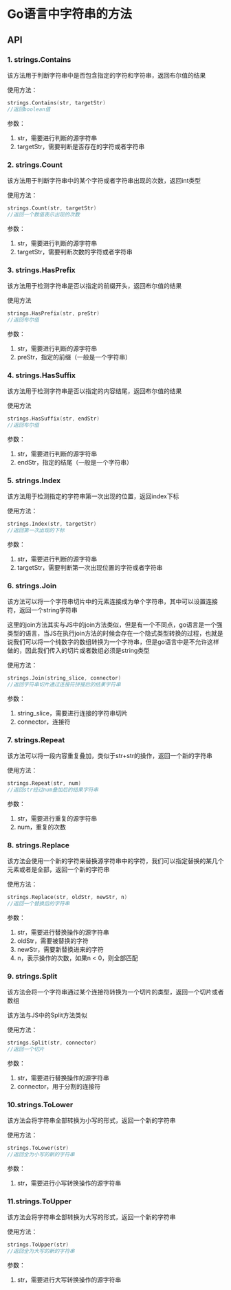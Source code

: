 # Go语言中字符串的方法
## API
### 1. strings.Contains
该方法用于判断字符串中是否包含指定的字符和字符串，返回布尔值的结果

使用方法：
```go
strings.Contains(str, targetStr)
//返回boolean值
```

参数：
1. str，需要进行判断的源字符串
2. targetStr，需要判断是否存在的字符或者字符串

### 2. strings.Count
该方法用于判断字符串中的某个字符或者字符串出现的次数，返回int类型

使用方法：
```go
strings.Count(str, targetStr)
//返回一个数值表示出现的次数
```

参数：
1. str，需要进行判断的源字符串
2. targetStr，需要判断次数的字符或者字符串

### 3. strings.HasPrefix
该方法用于检测字符串是否以指定的前缀开头，返回布尔值的结果

使用方法
```go
strings.HasPrefix(str, preStr)
//返回布尔值
```

参数：
1. str，需要进行判断的源字符串
2. preStr，指定的前缀（一般是一个字符串）

### 4. strings.HasSuffix
该方法用于检测字符串是否以指定的内容结尾，返回布尔值的结果

使用方法
```go
strings.HasSuffix(str, endStr)
//返回布尔值
```

参数：
1. str，需要进行判断的源字符串
2. endStr，指定的结尾（一般是一个字符串）

### 5. strings.Index
该方法用于检测指定的字符串第一次出现的位置，返回index下标

使用方法：
```go
strings.Index(str, targetStr)
//返回第一次出现的下标
```

参数：
1. str，需要进行判断的源字符串
2. targetStr，需要判断第一次出现位置的字符或者字符串

### 6. strings.Join
该方法可以将一个字符串切片中的元素连接成为单个字符串，其中可以设置连接符，返回一个string字符串

这里的join方法其实与JS中的join方法类似，但是有一个不同点，go语言是一个强类型的语言，当JS在执行join方法的时候会存在一个隐式类型转换的过程，也就是说我们可以将一个纯数字的数组转换为一个字符串，但是go语言中是不允许这样做的，因此我们传入的切片或者数组必须是string类型

使用方法：
```go 
strings.Join(string_slice, connector)
//返回字符串切片通过连接符拼接后的结果字符串
```

参数：
1. string_slice，需要进行连接的字符串切片
2. connector，连接符

### 7. strings.Repeat
该方法可以将一段内容重复叠加，类似于str+str的操作，返回一个新的字符串

使用方法：
```go
strings.Repeat(str, num)
//返回str经过num叠加后的结果字符串
```

参数：
1. str，需要进行重复的源字符串
2. num，重复的次数

### 8. strings.Replace
该方法会使用一个新的字符来替换源字符串中的字符，我们可以指定替换的某几个元素或者是全部，返回一个新的字符串

使用方法：
```go
strings.Replace(str, oldStr, newStr, n)
//返回一个替换后的字符串
```

参数：
1. str，需要进行替换操作的源字符串
2. oldStr，需要被替换的字符
3. newStr，需要新替换进来的字符
4. n，表示操作的次数，如果n < 0，则全部匹配

### 9. strings.Split
该方法会将一个字符串通过某个连接符转换为一个切片的类型，返回一个切片或者数组

该方法与JS中的Split方法类似

使用方法：
```go
strings.Split(str, connector)
//返回一个切片
```

参数：
1. str，需要进行替换操作的源字符串
2. connector，用于分割的连接符

### 10.strings.ToLower
该方法会将字符串全部转换为小写的形式，返回一个新的字符串

使用方法：
```go
strings.ToLower(str)
//返回全为小写的新的字符串 
```
参数：
1. str，需要进行小写转换操作的源字符串

### 11.strings.ToUpper
该方法会将字符串全部转换为大写的形式，返回一个新的字符串

使用方法：
```go
strings.ToUpper(str)
//返回全为大写的新的字符串 
```
参数：
1. str，需要进行大写转换操作的源字符串

